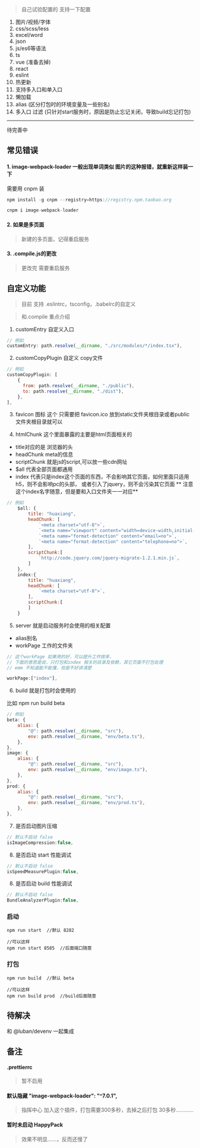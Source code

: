 > 自己试验配置的
支持一下配置
1. 图片/视频/字体
2. css/scss/less
3. excel/word
4. json
5. js/es6等语法
6. ts
7. vue (准备去掉)
8. react
9. eslint
10. 热更新
11. 支持多入口和单入口
12. 懒加载 
13. alias (区分打包时的环境变量及一些别名)
14. 多入口 过滤 (只针对start服务时，原因是防止忘记关闭，导致build忘记打包)

---
待完善中

## 常见错误

#### 1. image-webpack-loader  一般出现单词类似 图片的这种报错，就重新这样装一下

需要用 cnpm 装

```javascript
npm install -g cnpm --registry=https://registry.npm.taobao.org

cnpm i image-webpack-loader
```

#### 2. 如果是多页面
> 新建的多页面，记得重启服务

#### 3. .compile.js的更改
> 更改完 需要重启服务

## 自定义功能

> 目前 支持 .eslintrc，tsconfig，.babelrc的自定义

> 和.compile  重点介绍

1. customEntry 自定义入口

```javascript
// 例如
customEntry: path.resolve(__dirname, "./src/modules/*/index.tsx"),
```

2. customCopyPlugin 自定义 copy文件
```javascript
// 例如
customCopyPlugin: [
    {
      from: path.resolve(__dirname, "./public"),
      to: path.resolve(__dirname, "./dist"),
    },
],
```
3. favicon 图标
这个 只需要把 favicon.ico 放到static文件夹根目录或者public文件夹根目录就可以

4. htmlChunk  这个里面暴露的主要是html页面相关的

* title对应的是 浏览器的头
* headChunk  meta的信息
* scriptChunk 就是js的script,可以放一些cdn网址
* $all 代表全部页面都通用
* index 代表只是index这个页面的东西，不会影响其它页面，如何里面只适用h5，则不会影响pc的头部，  或者引入了jquery，则不会污染其它页面  ** 注意这个index名字随意，但是要和入口文件夹一一对应**

```javascript
// 例如
    $all: {
        title: "huaxiang",
        headChunk: [
            `<meta charset="utf-8">`,
            `<meta name="viewport" content="width=device-width,initial-scale=1,minimum-scale=1,maximum-scale=1,user-scalable=no"/>`,
            `<meta name="format-detection" content="email=no">`,
            `<meta name="format-detection" content="telephone=no">`,
        ],
        scriptChunk:[
            `http://code.jquery.com/jquery-migrate-1.2.1.min.js`,
        ]
    },  
    index:{
        title: "huaxiang",
        headChunk: [
            `<meta charset="utf-8">`,
        ],
        scriptChunk:[
        ]
    }
```

5. server 就是启动服务时会使用的相关配置

* alias别名
* workPage 工作的文件夹
```JavaScript
// 这个workPage 如果用的好，可以提升工作效率，
// 下面的意思是说，只打包和index 相关的目录及依赖，其它页面不打包处理
// emm 不知道能不能懂，但是不好讲清楚

workPage:["index"],
```


6. build 就是打包时会使用的

比如 npm run build beta


```javascript
// 例如
beta: {
    alias: {
        "@": path.resolve(__dirname, "src"),
        env: path.resolve(__dirname, "env/beta.ts"),
    },
},
image: {
    alias: {
        "@": path.resolve(__dirname, "src"),
        env: path.resolve(__dirname, "env/image.ts"),
    },
},
prod: {
    alias: {
        "@": path.resolve(__dirname, "src"),
        env: path.resolve(__dirname, "env/prod.ts"),
    },
},
```

7. 是否启动图片压缩
```javascript
// 默认不启动 false
isImageCompression:false,

```

8. 是否启动 start 性能调试
```javascript
// 默认不启动 false
isSpeedMeasurePlugin:false,
```

8. 是否启动 build 性能调试
```javascript
// 默认不启动 false
BundleAnalyzerPlugin:false,
```

### 启动
```
npm run start  //默认 8282

//可以这样
npm run start 8585  //后面端口随意
```

### 打包 
```
npm run build  //默认 beta

//可以这样
npm run build prod  //build后面随意
```

## 待解决 

和 @luban/devenv 一起集成


## 备注

#### .prettierrc 

> 暂不启用

#### 默认隐藏 "image-webpack-loader": "^7.0.1",
> 指挥中心 加入这个插件，打包需要300多秒，去掉之后打包 30多秒............

#### 暂时未启动 HappyPack

> 效果不明显......，反而还慢了
